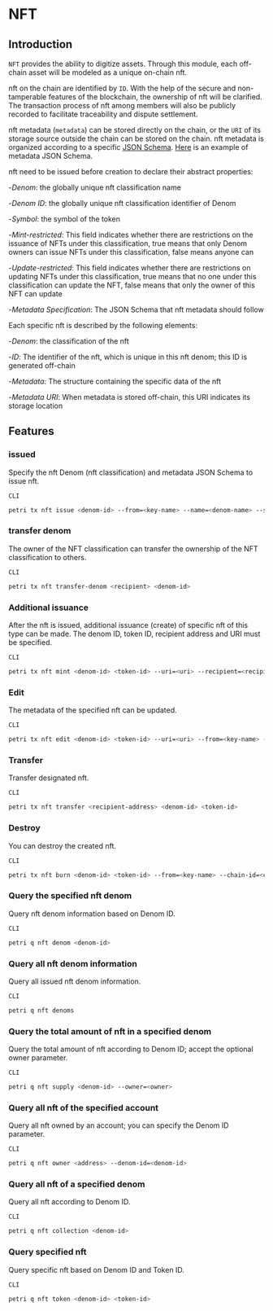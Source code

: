 # NFT

## Introduction

`NFT` provides the ability to digitize assets. Through this module, each off-chain asset will be modeled as a unique on-chain nft.

nft on the chain are identified by `ID`. With the help of the secure and non-tamperable features of the blockchain, the ownership of nft will be clarified. The transaction process of nft among members will also be publicly recorded to facilitate traceability and dispute settlement.

nft metadata (`metadata`) can be stored directly on the chain, or the `URI` of its storage source outside the chain can be stored on the chain. nft metadata is organized according to a specific [JSON Schema](https://JSON-Schema.org/). [Here](https://github.com/petrinetwork/petrihub/blob/master/docs/features/nft-metadata.json) is an example of metadata JSON Schema.

nft need to be issued before creation to declare their abstract properties:

-_Denom_: the globally unique nft classification name

-_Denom ID_: the globally unique nft classification identifier of Denom

-_Symbol_: the symbol of the token

-_Mint-restricted_: This field indicates whether there are restrictions on the issuance of NFTs under this classification, true means that only Denom owners can issue NFTs under this classification, false means anyone can

-_Update-restricted_: This field indicates whether there are restrictions on updating NFTs under this classification, true means that no one under this classification can update the NFT, false means that only the owner of this NFT can update

-_Metadata Specification_: The JSON Schema that nft metadata should follow

Each specific nft is described by the following elements:

-_Denom_: the classification of the nft

-_ID_: The identifier of the nft, which is unique in this nft denom; this ID is generated off-chain

-_Metadata_: The structure containing the specific data of the nft

-_Metadata URI_: When metadata is stored off-chain, this URI indicates its storage location

## Features

### issued

Specify the nft Denom (nft classification) and metadata JSON Schema to issue nft.

`CLI`

```bash
petri tx nft issue <denom-id> --from=<key-name> --name=<denom-name> --schema=<schema-content or path/to/schema.json> --symbol=<denom-symbol> --mint-restricted=<mint-restricted>  --update-restricted=<update-restricted> --chain-id=<chain-id> --fees=<fee>
```

### transfer denom

The owner of the NFT classification can transfer the ownership of the NFT classification to others.

`CLI`

```bash
petri tx nft transfer-denom <recipient> <denom-id>
```

### Additional issuance

After the nft is issued, additional issuance (create) of specific nft of this type can be made. The denom ID, token ID, recipient address and URI must be specified.

`CLI`

```bash
petri tx nft mint <denom-id> <token-id> --uri=<uri> --recipient=<recipient> --from=<key-name> --chain-id=<chain-id> --fees=<fee>
```

### Edit

The metadata of the specified nft can be updated.

`CLI`

```bash
petri tx nft edit <denom-id> <token-id> --uri=<uri> --from=<key-name> --chain-id=<chain-id> --fees=<fee>
```

### Transfer

Transfer designated nft.

`CLI`

```bash
petri tx nft transfer <recipient-address> <denom-id> <token-id>
```

### Destroy

You can destroy the created nft.

`CLI`

```bash
petri tx nft burn <denom-id> <token-id> --from=<key-name> --chain-id=<chain-id> --fees=<fee>
```

### Query the specified nft denom

Query nft denom information based on Denom ID.

`CLI`

```bash
petri q nft denom <denom-id>
```

### Query all nft denom information

Query all issued nft denom information.

`CLI`

```bash
petri q nft denoms
```

### Query the total amount of nft in a specified denom

Query the total amount of nft according to Denom ID; accept the optional owner parameter.

`CLI`

```bash
petri q nft supply <denom-id> --owner=<owner>
```

### Query all nft of the specified account

Query all nft owned by an account; you can specify the Denom ID parameter.

`CLI`

```bash
petri q nft owner <address> --denom-id=<denom-id>
```

### Query all nft of a specified denom

Query all nft according to Denom ID.

`CLI`

```bash
petri q nft collection <denom-id>
```

### Query specified nft

Query specific nft based on Denom ID and Token ID.

`CLI`

```bash
petri q nft token <denom-id> <token-id>
```
